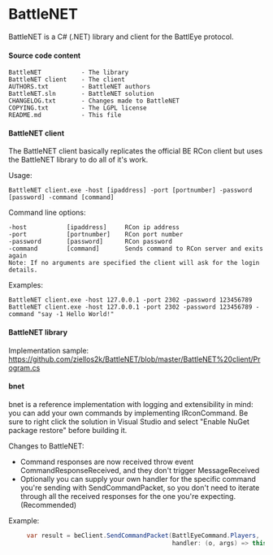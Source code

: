 # BattleNET #

BattleNET is a C# (.NET) library and client for the BattlEye protocol.

#### Source code content ####

```
BattleNET           - The library
BattleNET client    - The client
AUTHORS.txt         - BattleNET authors
BattleNET.sln       - BattleNET solution
CHANGELOG.txt       - Changes made to BattleNET
COPYING.txt         - The LGPL license
README.md           - This file
```

#### BattleNET client ####

The BattleNET client basically replicates the official BE RCon client but uses the BattleNET library to do all of it's work.

Usage:

```
BattleNET client.exe -host [ipaddress] -port [portnumber] -password [password] -command [command]
```
Command line options:
```
-host           [ipaddress]     RCon ip address
-port           [portnumber]    RCon port number
-password       [password]      RCon password
-command        [command]       Sends command to RCon server and exits again
Note: If no arguments are specified the client will ask for the login details.
```

Examples:

```
BattleNET client.exe -host 127.0.0.1 -port 2302 -password 123456789
BattleNET client.exe -host 127.0.0.1 -port 2302 -password 123456789 -command "say -1 Hello World!"
```

#### BattleNET library ####

Implementation sample:
https://github.com/ziellos2k/BattleNET/blob/master/BattleNET%20client/Program.cs


#### bnet ####
bnet is a reference implementation with logging and extensibility in mind: you can add your own commands by implementing IRconCommand.
Be sure to right click the solution in Visual Studio and select "Enable NuGet package restore" before building it.

Changes to BattleNET:
* Command responses are now received throw event CommandResponseReceived, and they don't trigger MessageReceived
* Optionally you can supply your own handler for the specific command you're sending with SendCommandPacket, so you don't need to iterate through all the received responses for the one you're expecting. (Recommended)

Example:
```C#
     var result = beClient.SendCommandPacket(BattlEyeCommand.Players, 
                                             handler: (o, args) => this.rawResponse = args.Message);


